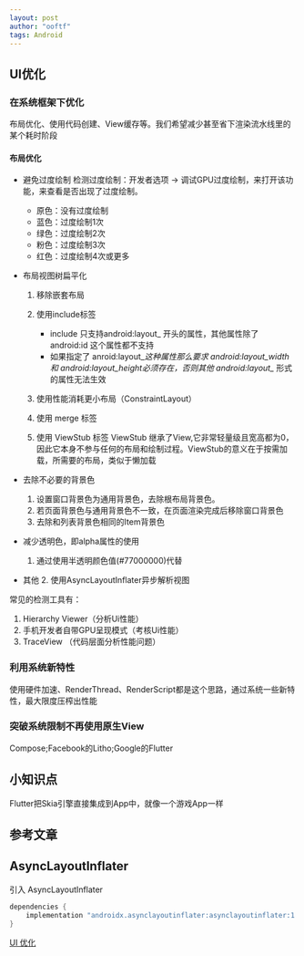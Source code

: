 ```yaml
---
layout: post
author: "ooftf"
tags: Android
---
```


## UI优化

### 在系统框架下优化
  布局优化、使用代码创建、View缓存等。我们希望减少甚至省下渲染流水线里的某个耗时阶段
#### 布局优化
* 避免过度绘制
  检测过度绘制：开发者选项 -> 调试GPU过度绘制，来打开该功能，来查看是否出现了过度绘制。
  * 原色：没有过度绘制
  * 蓝色：过度绘制1次
  * 绿色：过度绘制2次
  * 粉色：过度绘制3次
  * 红色：过度绘制4次或更多

 * 布局视图树扁平化
   1. 移除嵌套布局
   2. 使用include标签
      * include 只支持android:layout_ 开头的属性，其他属性除了 android:id 这个属性都不支持
      * 如果指定了 anroid:layout_*这种属性那么要求 android:layout_width 和 android:layout_height必须存在，否则其他 android:layout_* 形式的属性无法生效 
      
   3. 使用性能消耗更小布局（ConstraintLayout）
   4. 使用 merge 标签
   5. 使用 ViewStub 标签
      ViewStub 继承了View,它非常轻量级且宽高都为0，因此它本身不参与任何的布局和绘制过程。ViewStub的意义在于按需加载，所需要的布局，类似于懒加载

* 去除不必要的背景色
  1. 设置窗口背景色为通用背景色，去除根布局背景色。
  2. 若页面背景色与通用背景色不一致，在页面渲染完成后移除窗口背景色
  3. 去除和列表背景色相同的Item背景色
* 减少透明色，即alpha属性的使用
  1. 通过使用半透明颜色值(#77000000)代替
* 其他
  2. 使用AsyncLayoutInflater异步解析视图

常见的检测工具有：
1. Hierarchy Viewer（分析Ui性能）
2. 手机开发者自带GPU呈现模式（考核Ui性能）
3. TraceView （代码层面分析性能问题）

### 利用系统新特性
使用硬件加速、RenderThread、RenderScript都是这个思路，通过系统一些新特性，最大限度压榨出性能
### 突破系统限制不再使用原生View
Compose;Facebook的Litho;Google的Flutter
## 小知识点
Flutter把Skia引擎直接集成到App中，就像一个游戏App一样
## 参考文章

## AsyncLayoutInflater
引入 AsyncLayoutInflater
```groovy
dependencies {
    implementation "androidx.asynclayoutinflater:asynclayoutinflater:1.0.0"
}
```

[UI 优化](https://blog.csdn.net/freekiteyu/article/details/77862670)
